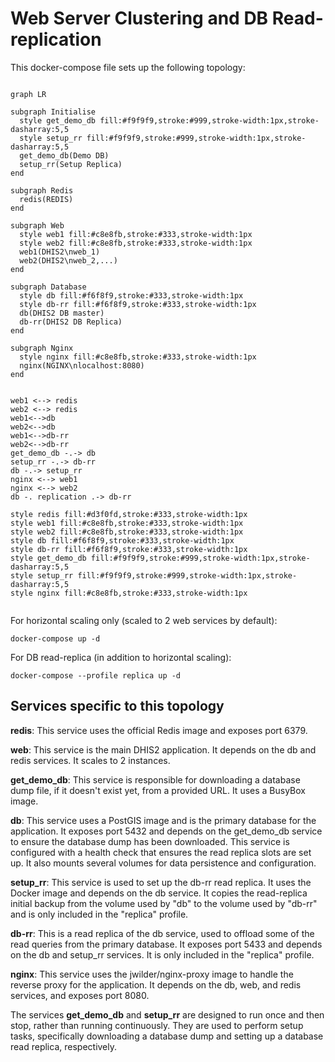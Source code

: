 # Web Server Clustering and DB Read-replication

This docker-compose file sets up the following topology:

```mermaid

graph LR

subgraph Initialise
  style get_demo_db fill:#f9f9f9,stroke:#999,stroke-width:1px,stroke-dasharray:5,5
  style setup_rr fill:#f9f9f9,stroke:#999,stroke-width:1px,stroke-dasharray:5,5
  get_demo_db(Demo DB)
  setup_rr(Setup Replica)
end

subgraph Redis
  redis(REDIS)
end

subgraph Web
  style web1 fill:#c8e8fb,stroke:#333,stroke-width:1px
  style web2 fill:#c8e8fb,stroke:#333,stroke-width:1px
  web1(DHIS2\nweb_1)
  web2(DHIS2\nweb_2,...)
end

subgraph Database
  style db fill:#f6f8f9,stroke:#333,stroke-width:1px
  style db-rr fill:#f6f8f9,stroke:#333,stroke-width:1px
  db(DHIS2 DB master)
  db-rr(DHIS2 DB Replica)
end

subgraph Nginx
  style nginx fill:#c8e8fb,stroke:#333,stroke-width:1px
  nginx(NGINX\nlocalhost:8080)
end


web1 <--> redis
web2 <--> redis
web1<-->db
web2<-->db
web1<-->db-rr
web2<-->db-rr
get_demo_db -.-> db
setup_rr -.-> db-rr
db -.-> setup_rr
nginx <--> web1
nginx <--> web2
db -. replication .-> db-rr

style redis fill:#d3f0fd,stroke:#333,stroke-width:1px
style web1 fill:#c8e8fb,stroke:#333,stroke-width:1px
style web2 fill:#c8e8fb,stroke:#333,stroke-width:1px
style db fill:#f6f8f9,stroke:#333,stroke-width:1px
style db-rr fill:#f6f8f9,stroke:#333,stroke-width:1px
style get_demo_db fill:#f9f9f9,stroke:#999,stroke-width:1px,stroke-dasharray:5,5
style setup_rr fill:#f9f9f9,stroke:#999,stroke-width:1px,stroke-dasharray:5,5
style nginx fill:#c8e8fb,stroke:#333,stroke-width:1px


```
For horizontal scaling only (scaled to 2 web services by default):

```
docker-compose up -d
```

For DB read-replica (in addition to horizontal scaling):

```
docker-compose --profile replica up -d
```

## Services specific to this topology

**redis**: This service uses the official Redis image and exposes port 6379.

**web**: This service is the main DHIS2 application. It depends on the db and redis services. It scales to 2 instances.

**get_demo_db**: This service is responsible for downloading a database dump file, if it doesn't exist yet, from a provided URL. It uses a BusyBox image.

**db**: This service uses a PostGIS image and is the primary database for the application. It exposes port 5432 and depends on the get_demo_db service to ensure the database dump has been downloaded. This service is configured with a health check that ensures the read replica slots are set up. It also mounts several volumes for data persistence and configuration.

**setup_rr**: This service is used to set up the db-rr read replica. It uses the Docker image and depends on the db service. It copies the read-replica initial backup from the volume used by "db" to the volume used by "db-rr" and is only included in the "replica" profile.

**db-rr**: This is a read replica of the db service, used to offload some of the read queries from the primary database. It exposes port 5433 and depends on the db and setup_rr services. It is only included in the "replica" profile.

**nginx**: This service uses the jwilder/nginx-proxy image to handle the reverse proxy for the application. It depends on the db, web, and redis services, and exposes port 8080.


The services **get_demo_db** and **setup_rr** are designed to run once and then stop, rather than running continuously. They are used to perform setup tasks, specifically downloading a database dump and setting up a database read replica, respectively.

